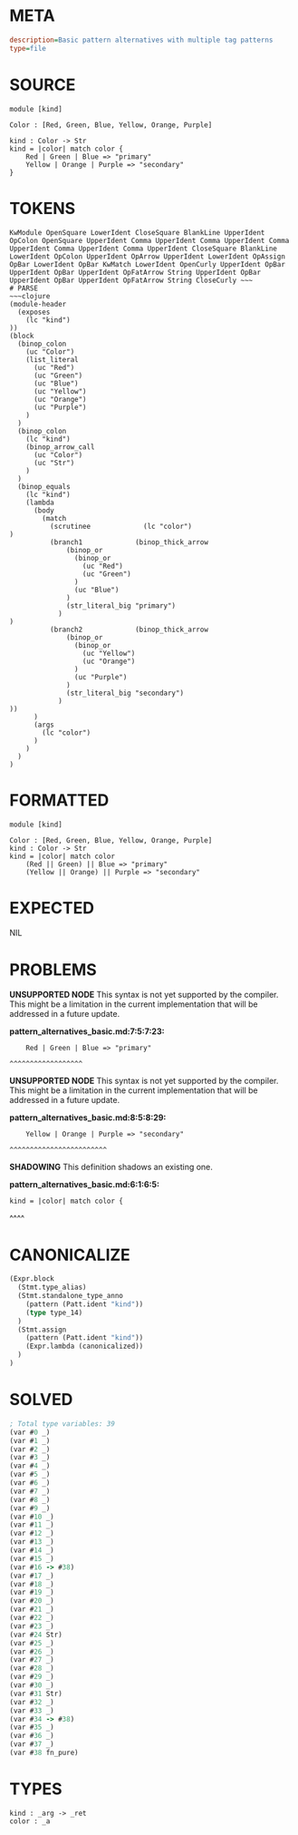 # META
~~~ini
description=Basic pattern alternatives with multiple tag patterns
type=file
~~~
# SOURCE
~~~roc
module [kind]

Color : [Red, Green, Blue, Yellow, Orange, Purple]

kind : Color -> Str
kind = |color| match color {
    Red | Green | Blue => "primary"
    Yellow | Orange | Purple => "secondary"
}
~~~
# TOKENS
~~~text
KwModule OpenSquare LowerIdent CloseSquare BlankLine UpperIdent OpColon OpenSquare UpperIdent Comma UpperIdent Comma UpperIdent Comma UpperIdent Comma UpperIdent Comma UpperIdent CloseSquare BlankLine LowerIdent OpColon UpperIdent OpArrow UpperIdent LowerIdent OpAssign OpBar LowerIdent OpBar KwMatch LowerIdent OpenCurly UpperIdent OpBar UpperIdent OpBar UpperIdent OpFatArrow String UpperIdent OpBar UpperIdent OpBar UpperIdent OpFatArrow String CloseCurly ~~~
# PARSE
~~~clojure
(module-header
  (exposes
    (lc "kind")
))
(block
  (binop_colon
    (uc "Color")
    (list_literal
      (uc "Red")
      (uc "Green")
      (uc "Blue")
      (uc "Yellow")
      (uc "Orange")
      (uc "Purple")
    )
  )
  (binop_colon
    (lc "kind")
    (binop_arrow_call
      (uc "Color")
      (uc "Str")
    )
  )
  (binop_equals
    (lc "kind")
    (lambda
      (body
        (match
          (scrutinee             (lc "color")
)
          (branch1             (binop_thick_arrow
              (binop_or
                (binop_or
                  (uc "Red")
                  (uc "Green")
                )
                (uc "Blue")
              )
              (str_literal_big "primary")
            )
)
          (branch2             (binop_thick_arrow
              (binop_or
                (binop_or
                  (uc "Yellow")
                  (uc "Orange")
                )
                (uc "Purple")
              )
              (str_literal_big "secondary")
            )
))
      )
      (args
        (lc "color")
      )
    )
  )
)
~~~
# FORMATTED
~~~roc
module [kind]

Color : [Red, Green, Blue, Yellow, Orange, Purple]
kind : Color -> Str
kind = |color| match color
	(Red || Green) || Blue => "primary"
	(Yellow || Orange) || Purple => "secondary"
~~~
# EXPECTED
NIL
# PROBLEMS
**UNSUPPORTED NODE**
This syntax is not yet supported by the compiler.
This might be a limitation in the current implementation that will be addressed in a future update.

**pattern_alternatives_basic.md:7:5:7:23:**
```roc
    Red | Green | Blue => "primary"
```
    ^^^^^^^^^^^^^^^^^^


**UNSUPPORTED NODE**
This syntax is not yet supported by the compiler.
This might be a limitation in the current implementation that will be addressed in a future update.

**pattern_alternatives_basic.md:8:5:8:29:**
```roc
    Yellow | Orange | Purple => "secondary"
```
    ^^^^^^^^^^^^^^^^^^^^^^^^


**SHADOWING**
This definition shadows an existing one.

**pattern_alternatives_basic.md:6:1:6:5:**
```roc
kind = |color| match color {
```
^^^^


# CANONICALIZE
~~~clojure
(Expr.block
  (Stmt.type_alias)
  (Stmt.standalone_type_anno
    (pattern (Patt.ident "kind"))
    (type type_14)
  )
  (Stmt.assign
    (pattern (Patt.ident "kind"))
    (Expr.lambda (canonicalized))
  )
)
~~~
# SOLVED
~~~clojure
; Total type variables: 39
(var #0 _)
(var #1 _)
(var #2 _)
(var #3 _)
(var #4 _)
(var #5 _)
(var #6 _)
(var #7 _)
(var #8 _)
(var #9 _)
(var #10 _)
(var #11 _)
(var #12 _)
(var #13 _)
(var #14 _)
(var #15 _)
(var #16 -> #38)
(var #17 _)
(var #18 _)
(var #19 _)
(var #20 _)
(var #21 _)
(var #22 _)
(var #23 _)
(var #24 Str)
(var #25 _)
(var #26 _)
(var #27 _)
(var #28 _)
(var #29 _)
(var #30 _)
(var #31 Str)
(var #32 _)
(var #33 _)
(var #34 -> #38)
(var #35 _)
(var #36 _)
(var #37 _)
(var #38 fn_pure)
~~~
# TYPES
~~~roc
kind : _arg -> _ret
color : _a
~~~
